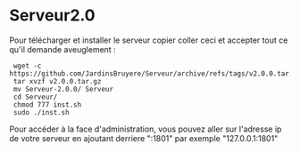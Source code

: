 # Serveur2.0

Pour télécharger et installer le serveur copier coller ceci et accepter tout ce qu'il demande aveuglement :
```
 wget -c https://github.com/JardinsBruyere/Serveur/archive/refs/tags/v2.0.0.tar.gz
 tar xvzf v2.0.0.tar.gz
 mv Serveur-2.0.0/ Serveur
 cd Serveur/
 chmod 777 inst.sh
 sudo ./inst.sh

```

Pour accéder à la face d'administration, vous pouvez aller sur l'adresse ip de votre serveur en ajoutant derriere ":1801" par exemple "127.0.0.1:1801"
